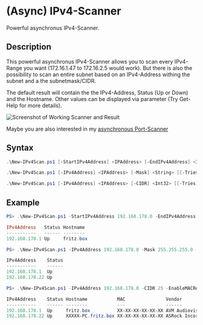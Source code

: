 # (Async) IPv4-Scanner

Powerful asynchronus IPv4-Scanner.

## Description

This powerful asynchronus IPv4-Scanner allows you to scan every IPv4-Range you want (172.16.1.47 to 172.16.2.5 would work). But there is also the possibility to scan an entire subnet based on an IPv4-Address withing the subnet and a the subnetmask/CIDR.

The default result will contain the the IPv4-Address, Status (Up or Down) and the Hostname. Other values can be displayed via parameter (Try Get-Help for more details).

![Screenshot of Working Scanner and Result](https://github.com/BornToBeRoot/PowerShell_Async-IPScanner/blob/master/Documentation/New-IPv4Scan.png?raw=true "New-IPv4Scan")

Maybe you are also interested in my [asynchronous Port-Scanner](https://github.com/BornToBeRoot/PowerShell_Async-PortScanner)

## Syntax

```powershell
.\New-IPv4Scan.ps1 [-StartIPv4Address] <IPAddress> [-EndIPv4Address] <IPAddress> [[-Tries] <Int32>] [[-Threads] <Int32>] [[-DisableDNSResolving]] [[-EnableMACResolving]] [[-ExtendedInformations]] [[-IncludeInactive]] [[-UpdateList]] [<CommonParameters>]

.\New-IPv4Scan.ps1 [-IPv4Address] <IPAddress> [-Mask] <String> [[-Tries] <Int32>] [[-Threads] <Int32>] [[-DisableDNSResolving]] [[-EnableMACResolving]] [[-ExtendedInformations]] [[-IncludeInactive]] [[-UpdateList]] [<CommonParameters>]

.\New-IPv4Scan.ps1 [-IPv4Address] <IPAddress> [-CIDR] <Int32> [[-Tries] <Int32>] [[-Threads] <Int32>] [[-DisableDNSResolving]] [[-EnableMACResolving]] [[-ExtendedInformations]] [[-IncludeInactive]] [[-UpdateList]] [<CommonParameters>]
```

## Example

```powershell
PS> .\New-IPv4Scan.ps1 -StartIPv4Address 192.168.178.0 -EndIPv4Address 192.168.178.20

IPv4Address   Status Hostname
-----------   ------ --------
192.168.178.1 Up     fritz.box
```

```powershell
PS> .\New-IPv4Scan.ps1 -IPv4Address 192.168.178.0 -Mask 255.255.255.0 -DisableDNSResolving

IPv4Address    Status
-----------    ------
192.168.178.1  Up
192.168.178.22 Up
```

```powershell
PS> .\New-IPv4Scan.ps1 -IPv4Address 192.168.178.0 -CIDR 25 -EnableMACResolving

IPv4Address    Status Hostname           MAC               Vendor
-----------    ------ --------           ---               ------
192.168.178.1  Up     fritz.box          XX-XX-XX-XX-XX-XX AVM Audiovisuelles Marketing und Computersysteme GmbH
192.168.178.22 Up     XXXXX-PC.fritz.box XX-XX-XX-XX-XX-XX ASRock Incorporation
```